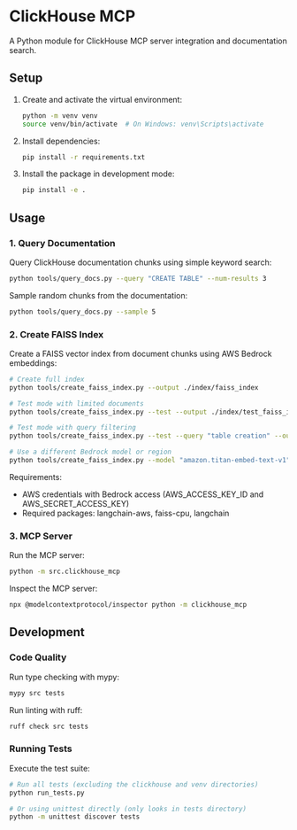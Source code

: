 # ClickHouse MCP

A Python module for ClickHouse MCP server integration and documentation search.

## Setup

1. Create and activate the virtual environment:
   ```bash
   python -m venv venv
   source venv/bin/activate  # On Windows: venv\Scripts\activate
   ```

2. Install dependencies:
   ```bash
   pip install -r requirements.txt
   ```

3. Install the package in development mode:
   ```bash
   pip install -e .
   ```

## Usage

### 1. Query Documentation

Query ClickHouse documentation chunks using simple keyword search:

```bash
python tools/query_docs.py --query "CREATE TABLE" --num-results 3
```

Sample random chunks from the documentation:

```bash
python tools/query_docs.py --sample 5
```

### 2. Create FAISS Index

Create a FAISS vector index from document chunks using AWS Bedrock embeddings:

```bash
# Create full index
python tools/create_faiss_index.py --output ./index/faiss_index

# Test mode with limited documents
python tools/create_faiss_index.py --test --output ./index/test_faiss_index

# Test mode with query filtering
python tools/create_faiss_index.py --test --query "table creation" --output ./index/test_faiss_index

# Use a different Bedrock model or region
python tools/create_faiss_index.py --model "amazon.titan-embed-text-v1" --region "us-west-2"
```

Requirements:
- AWS credentials with Bedrock access (AWS_ACCESS_KEY_ID and AWS_SECRET_ACCESS_KEY)
- Required packages: langchain-aws, faiss-cpu, langchain

### 3. MCP Server

Run the MCP server:

```bash
python -m src.clickhouse_mcp
```

Inspect the MCP server:
```bash
npx @modelcontextprotocol/inspector python -m clickhouse_mcp
```

## Development

### Code Quality

Run type checking with mypy:
```bash
mypy src tests
```

Run linting with ruff:
```bash
ruff check src tests
```

### Running Tests

Execute the test suite:
```bash
# Run all tests (excluding the clickhouse and venv directories)
python run_tests.py

# Or using unittest directly (only looks in tests directory)
python -m unittest discover tests
```